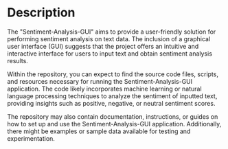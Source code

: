 # Description
The "Sentiment-Analysis-GUI" aims to provide a user-friendly solution for performing sentiment analysis on text data. The inclusion of a graphical user interface (GUI) suggests that the project offers an intuitive and interactive interface for users to input text and obtain sentiment analysis results.

Within the repository, you can expect to find the source code files, scripts, and resources necessary for running the Sentiment-Analysis-GUI application. The code likely incorporates machine learning or natural language processing techniques to analyze the sentiment of inputted text, providing insights such as positive, negative, or neutral sentiment scores.

The repository may also contain documentation, instructions, or guides on how to set up and use the Sentiment-Analysis-GUI application. Additionally, there might be examples or sample data available for testing and experimentation.
